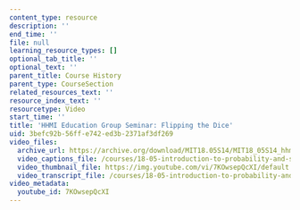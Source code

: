```yaml
---
content_type: resource
description: ''
end_time: ''
file: null
learning_resource_types: []
optional_tab_title: ''
optional_text: ''
parent_title: Course History
parent_type: CourseSection
related_resources_text: ''
resource_index_text: ''
resourcetype: Video
start_time: ''
title: 'HHMI Education Group Seminar: Flipping the Dice'
uid: 3befc92b-56ff-e742-ed3b-2371af3df269
video_files:
  archive_url: https://archive.org/download/MIT18.05S14/MIT18_05S14_hhmi_seminar_300k.mp4
  video_captions_file: /courses/18-05-introduction-to-probability-and-statistics-spring-2014/de65d29157f6595bbfb8d48495469e81_7KOwsepQcXI.vtt
  video_thumbnail_file: https://img.youtube.com/vi/7KOwsepQcXI/default.jpg
  video_transcript_file: /courses/18-05-introduction-to-probability-and-statistics-spring-2014/3fd2b40ef2397903ae62579f6b7590b8_7KOwsepQcXI.pdf
video_metadata:
  youtube_id: 7KOwsepQcXI
---
```

